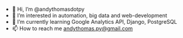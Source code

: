 - 👋 Hi, I’m @andythomasdotpy
- 👀 I’m interested in automation, big data and web-development
- 🌱 I’m currently learning Google Analytics API, Django, PostgreSQL
- 📫 How to reach me andythomas.py@gmail.com

<!---
andythomasdotpy/andythomasdotpy is a ✨ special ✨ repository because its `README.md` (this file) appears on your GitHub profile.
You can click the Preview link to take a look at your changes.
--->
